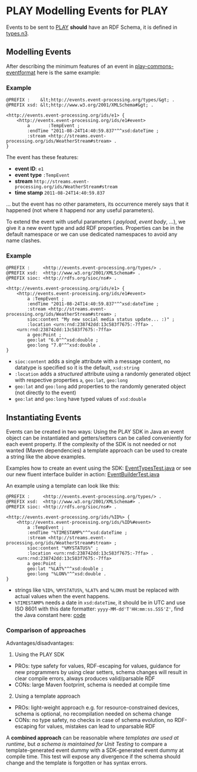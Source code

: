 PLAY Modelling Events for PLAY
==============================
Events to be sent to [PLAY](http://www.play-project.eu/) **should** have an RDF Schema, it is defined in [types.n3](src/main/resources/types.n3).

Modelling Events
-----------------
After describing the minimum features of an event in [play-commons-eventformat](https://github.com/play-project/play-commons/tree/master/play-commons-eventformat/) here is the same example:

### Example
```none
@PREFIX :    &lt;http://events.event-processing.org/types/&gt; .
@PREFIX xsd: &lt;http://www.w3.org/2001/XMLSchema#&gt; .

<http://events.event-processing.org/ids/e1> {
    <http://events.event-processing.org/ids/e1#event>
        a       :TempEvent ;
        :endTime "2011-08-24T14:40:59.837"^^xsd:dateTime ;
        :stream <http://streams.event-processing.org/ids/WeatherStream#stream> .
}
```

The event has these features:

* **event ID**: `e1`
* **event type** `:TempEvent`
* **stream** `http://streams.event-processing.org/ids/WeatherStream#stream`
* **time stamp** `2011-08-24T14:40:59.837`

... but the event has no other parameters, its occurrence merely says that it happened (not where it happend nor any useful parameters).

To extend the event with useful parameters ( *payload*, *event body*, ...), we give it a new event type and add RDF properties. Properties can be in the default namespace or we can use dedicated namespaces to avoid any name clashes.

### Example
```none
@PREFIX :     <http://events.event-processing.org/types/> .
@PREFIX xsd:  <http://www.w3.org/2001/XMLSchema#> .
@PREFIX sioc: <http://rdfs.org/sioc/ns#> .

<http://events.event-processing.org/ids/e1> {
    <http://events.event-processing.org/ids/e1#event>
        a :TempEvent ;
        :endTime "2011-08-24T14:40:59.837"^^xsd:dateTime ;
        :stream <http://streams.event-processing.org/ids/WeatherStream#stream> ;
		sioc:content "My new social media status update... :)" ;
		:location <urn:rnd:238742dd:13c583f7675:-7ffa> .
    <urn:rnd:238742dd:13c583f7675:-7ffa>
        a geo:Point ;
        geo:lat "6.0"^^xsd:double ;
        geo:long "7.0"^^xsd:double .
}
```

* `sioc:content` adds a single attribute with a message content, no datatype is specified so it is the default, `xsd:string`
* `:location` adds a *structured* attribute using a randomly generated object with respective properties `a`, `geo:lat`, `geo:long`
* `geo:lat` and `geo:long` add properties to the randomly generated object (not directly to the event)
* `geo:lat` and `geo:long` have typed values of `xsd:double`


Instantiating Events
--------------------
Events can be created in two ways: Using the PLAY SDK in Java an event object can be instantiated and getters/setters can be called conveniently for each event property. If the complexity of the SDK is not needed or not wanted (Maven dependencies) a template approach can be used to create a string like the above examples.

Examples how to create an event using the SDK: <a href="src/test/java/eu/play_project/platformservices/eventformat/EventTypesTest.java">EventTypesTest.java</a> or see our new fluent interface builder in action: [EventBuilderTest.java](src/test/java/eu/play_project/platformservices/eventformat/EventBuilderTest.java)

An example using a template can look like this:

```none
@PREFIX :     <http://events.event-processing.org/types/> .
@PREFIX xsd:  <http://www.w3.org/2001/XMLSchema#> .
@PREFIX sioc: <http://rdfs.org/sioc/ns#> .

<http://events.event-processing.org/ids/%ID%> {
    <http://events.event-processing.org/ids/%ID%#event>
        a :TempEvent ;
        :endTime "%TIMESTAMP%"^^xsd:dateTime ;
        :stream <http://streams.event-processing.org/ids/WeatherStream#stream> ;
		sioc:content "%MYSTATUS%" ;
		:location <urn:rnd:238742dd:13c583f7675:-7ffa> .
    <urn:rnd:238742dd:13c583f7675:-7ffa>
        a geo:Point ;
        geo:lat "%LAT%"^^xsd:double ;
        geo:long "%LON%"^^xsd:double .
}
```

* strings like `%ID%`, `%MYSTATUS%`, `%LAT%` and `%LON%` must be replaced with actual values when the event happens.
* `%TIMESTAMP%` needs a date in `xsd:dateTime`, it should be in UTC and use ISO 8601 with this date formatter: `yyyy-MM-dd'T'HH:mm:ss.SSS'Z'`, find the Java constant here: [code](https://github.com/play-project/play-commons/blob/master/play-commons-constants/src/main/java/eu/play_project/play_commons/constants/Event.java)

### Comparison of approaches

Advantages/disadvantages:

1. Using the PLAY SDK
 * PROs: type safety for values, RDF-escaping for values, guidance for new programmers by using clear setters, schema changes will result in clear compile errors, always produces valid/parsable RDF
 * CONs: large Maven footprint, schema is needed at compile time
2. Using a template approach
 * PROs: light-weight approach e.g. for resource-constrained devices, schema is optional, no recompilation needed on schema change
 * CONs: no type safety, no checks in case of schema evolution, no RDF-escaping for values, mistakes can lead to unparsable RDF

A **combined approach** can be reasonable where *templates are used at runtime*, but *a schema is maintained for Unit Testing* to compare a template-generated event dummy with a SDK-generated event dummy at compile time. This test will expose any divergence if the schema should change and the template is forgotten or has syntax errors.

